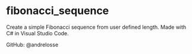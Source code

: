 # fibonacci_sequence
Create a simple Fibonacci sequence from user defined length.
Made with C# in Visual Studio Code.

GitHub: @andrelosse

